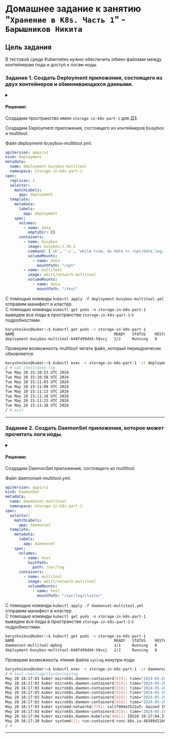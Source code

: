 # Домашнее задание к занятию "`Хранение в K8s. Часть 1`" - `Барышников Никита`


## Цель задания

В тестовой среде Kubernetes нужно обеспечить обмен файлами между контейнерам пода и доступ к логам ноды.

### Задание 1. Создать Deployment приложения, состоящего из двух контейнеров и обменивающихся данными.
<details>
	<summary></summary>
      <br>

1. Создать Deployment приложения, состоящего из контейнеров busybox и multitool.
2. Сделать так, чтобы busybox писал каждые пять секунд в некий файл в общей директории.
3. Обеспечить возможность чтения файла контейнером multitool.
4. Продемонстрировать, что multitool может читать файл, который периодоически обновляется.
5. Предоставить манифесты Deployment в решении, а также скриншоты или вывод команды из п. 4.

</details>

#### Решение:

Создадим пространство имен `storage-in-k8s-part-1` для ДЗ.

Создадим Deployment приложения, состоящего из контейнеров busybox и multitool.

Файл deployment-busybox-multitool.yml.
```yml
apiVersion: apps/v1
kind: Deployment
metadata:
  name: deployment-busybox-multitool
  namespace: storage-in-k8s-part-1
spec:
  replicas: 1
  selector:
    matchLabels:
      app: deployment
  template:
    metadata:
      labels:
        app: deployment
    spec:
      volumes:
        - name: data
          emptyDir: {}
      containers:
        - name: busybox
          image: busybox:1.36.1
          command: ['sh', '-c', 'while true; do date >> /opt/date.log; sleep 5; done']
          volumeMounts:
            - name: data
              mountPath: "/opt"
        - name: multitool
          image: wbitt/network-multitool
          volumeMounts:
            - name: data
              mountPath: "/test"
```

С помощью команды `kubectl apply -f deployment-busybox-multitool.yml` отправим манифест в кластер.  
C помощью команды `kubectl get pods -n storage-in-k8s-part-1` выведем все поды в пространстве `storage-in-k8s-part-1` с подробностями.
```bash
baryshnikov@kuber:~$ kubectl get pods -n storage-in-k8s-part-1
NAME                                            READY   STATUS    RESTARTS   AGE
deployment-busybox-multitool-648f499dd4-h8vxj   2/2     Running   0          5s
```

Проверим возможность multitool читать файл, который периодоически обновляется:
```bash
baryshnikov@kuber:~$ kubectl exec -n storage-in-k8s-part-1 -it deployment-busybox-multitool-648f499dd4-h8vxj -c multitool -- sh
/ # cat /test/date.log
Tue May 28 15:10:53 UTC 2024
Tue May 28 15:10:58 UTC 2024
Tue May 28 15:11:03 UTC 2024
Tue May 28 15:11:08 UTC 2024
Tue May 28 15:11:13 UTC 2024
Tue May 28 15:11:18 UTC 2024
Tue May 28 15:11:23 UTC 2024
Tue May 28 15:11:28 UTC 2024
/ # exit
```

---

### Задание 2. Создать DaemonSet приложения, которое может прочитать логи ноды.
<details>
	<summary></summary>
      <br>

1. Создать DaemonSet приложения, состоящего из multitool.
2. Обеспечить возможность чтения файла `/var/log/syslog` кластера MicroK8S.
3. Продемонстрировать возможность чтения файла изнутри пода.
4. Предоставить манифесты Deployment, а также скриншоты или вывод команды из п. 2.

</details>

#### Решение:

Создадим DaemonSet приложения, состоящего из multitool.

Файл daemonset-multitool.yml.
```yml
apiVersion: apps/v1
kind: DaemonSet
metadata:
  name: daemonset-multitool
  namespace: storage-in-k8s-part-1
spec:
  selector:
    matchLabels:
      app: daemonset
  template:
    metadata:
      labels:
        app: daemonset
    spec:
      volumes:
        - name: host
          hostPath:
            path: /var/log
      containers:
        - name: multitool
          image: wbitt/network-multitool
          volumeMounts:
            - name: host
              mountPath: "/var/log/cluster"
```

С помощью команды `kubectl apply -f daemonset-multitool.yml` отправим манифест в кластер.  
C помощью команды `kubectl get pods -n storage-in-k8s-part-1` выведем все поды в пространстве `storage-in-k8s-part-1` с подробностями.
```bash
baryshnikov@kuber:~$ kubectl get pods -n storage-in-k8s-part-1
NAME                                            READY   STATUS    RESTARTS   AGE
daemonset-multitool-mpbng                       1/1     Running   0          10s
deployment-busybox-multitool-648f499dd4-h8vxj   2/2     Running   0          66m
```

Проверим возможность чтения файла `syslog` изнутри пода:
```bash
baryshnikov@kuber:~$ kubectl exec -n storage-in-k8s-part-1 -it daemonset-multitool-mpbng -- sh
/ # tail /var/log/cluster/syslog
May 28 16:17:03 kuber microk8s.daemon-containerd[819]: time="2024-05-28T16:17:03.395538259Z" level=info msg="ImageUpdate event &ImageUpdate{Name:docker.io/wbitt/network-multitool:latest,Labels:map[string]string{io.cri-containerd.image: managed,},XXX_unrecognized:[],}"
May 28 16:17:03 kuber microk8s.daemon-containerd[819]: time="2024-05-28T16:17:03.399616395Z" level=info msg="ImageUpdate event &ImageUpdate{Name:docker.io/wbitt/network-multitool@sha256:d1137e87af76ee15cd0b3d4c7e2fcd111ffbd510ccd0af076fc98dddfc50a735,Labels:map[string]string{io.cri-containerd.image: managed,},XXX_unrecognized:[],}"
May 28 16:17:03 kuber microk8s.daemon-containerd[819]: time="2024-05-28T16:17:03.400475461Z" level=info msg="PullImage \"wbitt/network-multitool:latest\" returns image reference \"sha256:713337546be623588ed8ffd6d5e15dd3ccde8e4555ac5c97e5715d03580d2824\""
May 28 16:17:03 kuber microk8s.daemon-containerd[819]: time="2024-05-28T16:17:03.402265224Z" level=info msg="CreateContainer within sandbox \"3c7fa468c8f4565351fc38897be26fdbf73b2ebaadb5bad72c979f230aeac203\" for container &ContainerMetadata{Name:multitool,Attempt:0,}"
May 28 16:17:03 kuber microk8s.daemon-containerd[819]: time="2024-05-28T16:17:03.437617448Z" level=info msg="CreateContainer within sandbox \"3c7fa468c8f4565351fc38897be26fdbf73b2ebaadb5bad72c979f230aeac203\" for &ContainerMetadata{Name:multitool,Attempt:0,} returns container id \"6eb6689dd09067d0c87a2ce1986ce37fc20a97672270ca4ff70089371bb0aab1\""
May 28 16:17:03 kuber microk8s.daemon-containerd[819]: time="2024-05-28T16:17:03.438128681Z" level=info msg="StartContainer for \"6eb6689dd09067d0c87a2ce1986ce37fc20a97672270ca4ff70089371bb0aab1\""
May 28 16:17:03 kuber systemd-networkd[774]: calif984e3522a5: Gained IPv6LL
May 28 16:17:03 kuber microk8s.daemon-containerd[819]: time="2024-05-28T16:17:03.498553016Z" level=info msg="StartContainer for \"6eb6689dd09067d0c87a2ce1986ce37fc20a97672270ca4ff70089371bb0aab1\" returns successfully"
May 28 16:17:04 kuber microk8s.daemon-kubelite[4941]: I0528 16:17:04.319660    4941 pod_startup_latency_tracker.go:102] "Observed pod startup duration" pod="storage-in-k8s-part-1/daemonset-multitool-mpbng" podStartSLOduration=2.219564291 podStartE2EDuration="3.319625651s" podCreationTimestamp="2024-05-28 16:17:01 +0000 UTC" firstStartedPulling="2024-05-28 16:17:02.300730804 +0000 UTC m=+5731.069650881" lastFinishedPulling="2024-05-28 16:17:03.400792145 +0000 UTC m=+5732.169712241" observedRunningTime="2024-05-28 16:17:04.318727403 +0000 UTC m=+5733.087647511" watchObservedRunningTime="2024-05-28 16:17:04.319625651 +0000 UTC m=+5733.088545752"
May 28 16:17:20 kuber systemd[1]: run-containerd-runc-k8s.io-48389d21b9f946bff658664e5e8389d32b9017a2b2be79bef7bfcd581901ef91-runc.3yVMvo.mount: Deactivated successfully.
/ #
```

---